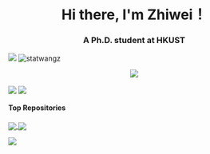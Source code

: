 <h1 align="center">Hi there, I'm Zhiwei！</h1>
<h3 align="center">A Ph.D. student at HKUST</h3>


<!--visitors-->
<p align="left">
  <img  src="https://visitor-badge.glitch.me/badge?page_id=statwangz" />
  <img src="https://komarev.com/ghpvc/?username=statwangz&label=Profile%20views&color=0e75b6&style=flat" alt="statwangz" /> 
</p>

<div align="center">
    <img src="https://metrics.lecoq.io/statwangz?template=classic&config.timezone=Asia%2FHongkong">
</div>

<a><img align="center" src="https://github-readme-stats.vercel.app/api?username=statwangz" /></a> <a><img align="center" src="https://github-readme-stats.vercel.app/api/top-langs/?username=statwangz" /></a> 

#### Top Repositories

<a href="https://github.com/statwangz/MATH-4432-Statistical-Machine-Learning">
  <img align="center" src="https://github-readme-stats.vercel.app/api/pin/?username=statwangz&repo=MATH-4432-Statistical-Machine-Learning" />
</a>
<a href="https://github.com/statwangz/HSS">
  <img align="center" src="https://github-readme-stats.vercel.app/api/pin/?username=statwangz&repo=HSS" />
</a>

<p align="left">
  <img src="https://activity-graph.herokuapp.com/graph?username=statwangz&theme=react-dark" />
</p>
